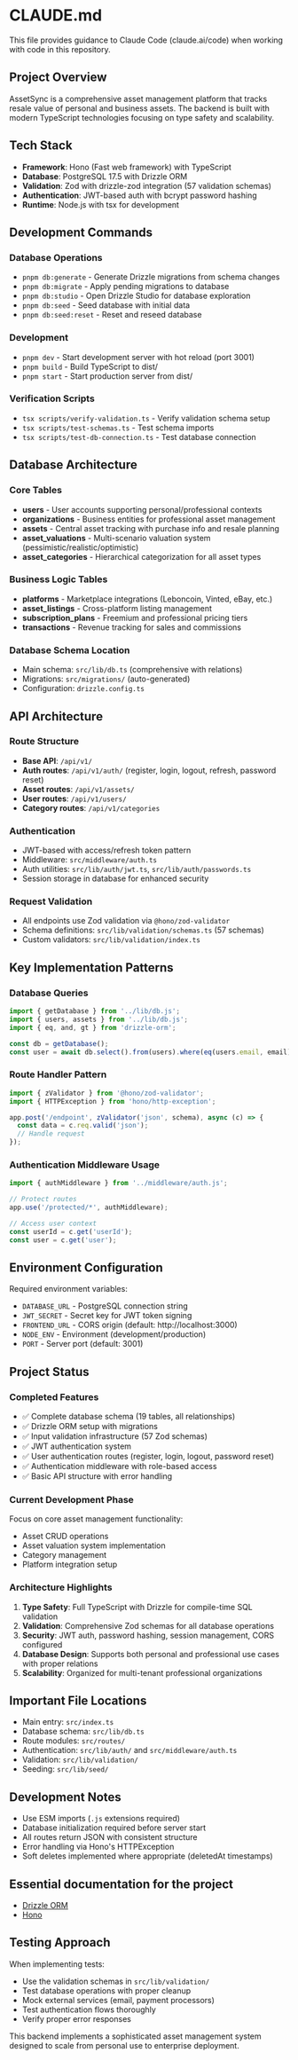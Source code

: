 # CLAUDE.md

This file provides guidance to Claude Code (claude.ai/code) when working with code in this repository.

## Project Overview

AssetSync is a comprehensive asset management platform that tracks resale value of personal and business assets. The backend is built with modern TypeScript technologies focusing on type safety and scalability.

## Tech Stack

- **Framework**: Hono (Fast web framework) with TypeScript
- **Database**: PostgreSQL 17.5 with Drizzle ORM
- **Validation**: Zod with drizzle-zod integration (57 validation schemas)
- **Authentication**: JWT-based auth with bcrypt password hashing
- **Runtime**: Node.js with tsx for development

## Development Commands

### Database Operations
- `pnpm db:generate` - Generate Drizzle migrations from schema changes
- `pnpm db:migrate` - Apply pending migrations to database
- `pnpm db:studio` - Open Drizzle Studio for database exploration
- `pnpm db:seed` - Seed database with initial data
- `pnpm db:seed:reset` - Reset and reseed database

### Development
- `pnpm dev` - Start development server with hot reload (port 3001)
- `pnpm build` - Build TypeScript to dist/
- `pnpm start` - Start production server from dist/

### Verification Scripts
- `tsx scripts/verify-validation.ts` - Verify validation schema setup
- `tsx scripts/test-schemas.ts` - Test schema imports
- `tsx scripts/test-db-connection.ts` - Test database connection

## Database Architecture

### Core Tables
- **users** - User accounts supporting personal/professional contexts
- **organizations** - Business entities for professional asset management
- **assets** - Central asset tracking with purchase info and resale planning
- **asset_valuations** - Multi-scenario valuation system (pessimistic/realistic/optimistic)
- **asset_categories** - Hierarchical categorization for all asset types

### Business Logic Tables

- **platforms** - Marketplace integrations (Leboncoin, Vinted, eBay, etc.)
- **asset_listings** - Cross-platform listing management
- **subscription_plans** - Freemium and professional pricing tiers
- **transactions** - Revenue tracking for sales and commissions

### Database Schema Location

- Main schema: `src/lib/db.ts` (comprehensive with relations)
- Migrations: `src/migrations/` (auto-generated)
- Configuration: `drizzle.config.ts`

## API Architecture

### Route Structure

- **Base API**: `/api/v1/`
- **Auth routes**: `/api/v1/auth/` (register, login, logout, refresh, password reset)
- **Asset routes**: `/api/v1/assets/` 
- **User routes**: `/api/v1/users/`
- **Category routes**: `/api/v1/categories`

### Authentication

- JWT-based with access/refresh token pattern
- Middleware: `src/middleware/auth.ts`
- Auth utilities: `src/lib/auth/jwt.ts`, `src/lib/auth/passwords.ts`
- Session storage in database for enhanced security

### Request Validation

- All endpoints use Zod validation via `@hono/zod-validator`
- Schema definitions: `src/lib/validation/schemas.ts` (57 schemas)
- Custom validators: `src/lib/validation/index.ts`

## Key Implementation Patterns

### Database Queries

```typescript
import { getDatabase } from '../lib/db.js';
import { users, assets } from '../lib/db.js';
import { eq, and, gt } from 'drizzle-orm';

const db = getDatabase();
const user = await db.select().from(users).where(eq(users.email, email));
```

### Route Handler Pattern

```typescript
import { zValidator } from '@hono/zod-validator';
import { HTTPException } from 'hono/http-exception';

app.post('/endpoint', zValidator('json', schema), async (c) => {
  const data = c.req.valid('json');
  // Handle request
});
```

### Authentication Middleware Usage

```typescript
import { authMiddleware } from '../middleware/auth.js';

// Protect routes
app.use('/protected/*', authMiddleware);

// Access user context
const userId = c.get('userId');
const user = c.get('user');
```

## Environment Configuration

Required environment variables:

- `DATABASE_URL` - PostgreSQL connection string
- `JWT_SECRET` - Secret key for JWT token signing
- `FRONTEND_URL` - CORS origin (default: http://localhost:3000)
- `NODE_ENV` - Environment (development/production)
- `PORT` - Server port (default: 3001)

## Project Status

### Completed Features

- ✅ Complete database schema (19 tables, all relationships)
- ✅ Drizzle ORM setup with migrations
- ✅ Input validation infrastructure (57 Zod schemas)
- ✅ JWT authentication system
- ✅ User authentication routes (register, login, logout, password reset)
- ✅ Authentication middleware with role-based access
- ✅ Basic API structure with error handling

### Current Development Phase

Focus on core asset management functionality:

- Asset CRUD operations
- Asset valuation system implementation
- Category management
- Platform integration setup

### Architecture Highlights

1. **Type Safety**: Full TypeScript with Drizzle for compile-time SQL validation
2. **Validation**: Comprehensive Zod schemas for all database operations
3. **Security**: JWT auth, password hashing, session management, CORS configured
4. **Database Design**: Supports both personal and professional use cases with proper relations
5. **Scalability**: Organized for multi-tenant professional organizations

## Important File Locations

- Main entry: `src/index.ts`
- Database schema: `src/lib/db.ts`
- Route modules: `src/routes/`
- Authentication: `src/lib/auth/` and `src/middleware/auth.ts`
- Validation: `src/lib/validation/`
- Seeding: `src/lib/seed/`

## Development Notes

- Use ESM imports (`.js` extensions required)
- Database initialization required before server start
- All routes return JSON with consistent structure
- Error handling via Hono's HTTPException
- Soft deletes implemented where appropriate (deletedAt timestamps)

## Essential documentation for the project

- [Drizzle ORM](https://orm.drizzle.team/llms-full.txt)
- [Hono](https://hono.dev/llms-full.txt)



## Testing Approach

When implementing tests:

- Use the validation schemas in `src/lib/validation/`
- Test database operations with proper cleanup
- Mock external services (email, payment processors)
- Test authentication flows thoroughly
- Verify proper error responses

This backend implements a sophisticated asset management system designed to scale from personal use to enterprise deployment.